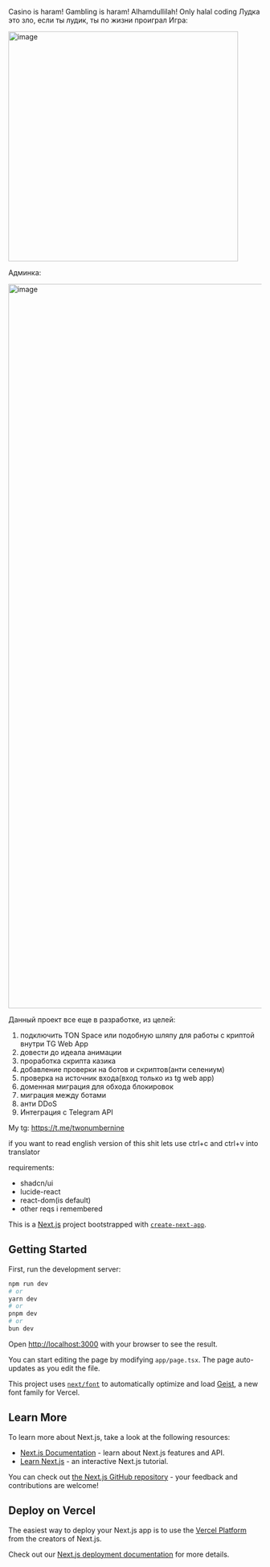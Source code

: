 
Casino is haram! Gambling is haram!
Alhamdullilah! Only halal coding
Лудка это зло, если ты лудик, ты по жизни проиграл
Игра: 

<img width="457" alt="image" src="https://github.com/user-attachments/assets/ac0c6d29-edbb-48d8-81b0-00d4ec54fa27">

Админка: 

<img width="1440" alt="image" src="https://github.com/user-attachments/assets/2d0e567b-013f-45ca-8b2b-66a86d5eead4">


Данный проект все еще в разработке, из целей: 
1) подключить TON Space или подобную шляпу для работы с криптой внутри TG Web App
2) довести до идеала анимации
3) проработка скрипта казика
4) добавление проверки на ботов и скриптов(анти селениум)
5) проверка на источник входа(вход только из tg web app)
6) доменная миграция для обхода блокировок
7) миграция между ботами
8) анти DDoS
9) Интеграция с Telegram API

My tg: https://t.me/twonumbernine

if you want to read english version of this shit lets use ctrl+c and ctrl+v into translator

requirements: 
* shadcn/ui
* lucide-react
* react-dom(is default)
* other reqs i remembered


This is a [Next.js](https://nextjs.org) project bootstrapped with [`create-next-app`](https://nextjs.org/docs/app/api-reference/cli/create-next-app).
## Getting Started

First, run the development server:

```bash
npm run dev
# or
yarn dev
# or
pnpm dev
# or
bun dev
```

Open [http://localhost:3000](http://localhost:3000) with your browser to see the result.

You can start editing the page by modifying `app/page.tsx`. The page auto-updates as you edit the file.

This project uses [`next/font`](https://nextjs.org/docs/app/building-your-application/optimizing/fonts) to automatically optimize and load [Geist](https://vercel.com/font), a new font family for Vercel.

## Learn More

To learn more about Next.js, take a look at the following resources:

- [Next.js Documentation](https://nextjs.org/docs) - learn about Next.js features and API.
- [Learn Next.js](https://nextjs.org/learn) - an interactive Next.js tutorial.

You can check out [the Next.js GitHub repository](https://github.com/vercel/next.js) - your feedback and contributions are welcome!

## Deploy on Vercel

The easiest way to deploy your Next.js app is to use the [Vercel Platform](https://vercel.com/new?utm_medium=default-template&filter=next.js&utm_source=create-next-app&utm_campaign=create-next-app-readme) from the creators of Next.js.

Check out our [Next.js deployment documentation](https://nextjs.org/docs/app/building-your-application/deploying) for more details.


